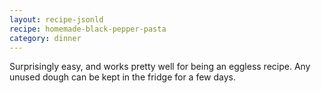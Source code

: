 ```yaml
---
layout: recipe-jsonld
recipe: homemade-black-pepper-pasta
category: dinner
---
```


Surprisingly easy, and works pretty well for being an eggless recipe.
Any unused dough can be kept in the fridge for a few days.
